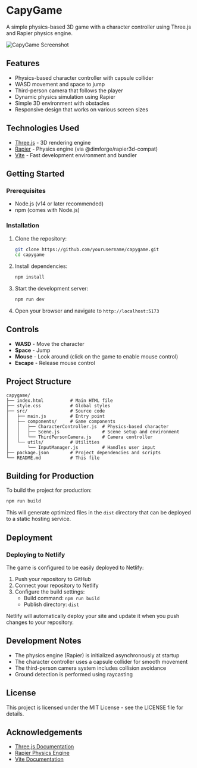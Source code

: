 # CapyGame

A simple physics-based 3D game with a character controller using Three.js and Rapier physics engine.

![CapyGame Screenshot](screenshot.png)

## Features

- Physics-based character controller with capsule collider
- WASD movement and space to jump
- Third-person camera that follows the player
- Dynamic physics simulation using Rapier
- Simple 3D environment with obstacles
- Responsive design that works on various screen sizes

## Technologies Used

- [Three.js](https://threejs.org/) - 3D rendering engine
- [Rapier](https://rapier.rs/) - Physics engine (via @dimforge/rapier3d-compat)
- [Vite](https://vitejs.dev/) - Fast development environment and bundler

## Getting Started

### Prerequisites

- Node.js (v14 or later recommended)
- npm (comes with Node.js)

### Installation

1. Clone the repository:
   ```bash
   git clone https://github.com/yourusername/capygame.git
   cd capygame
   ```

2. Install dependencies:
   ```bash
   npm install
   ```

3. Start the development server:
   ```bash
   npm run dev
   ```

4. Open your browser and navigate to `http://localhost:5173`

## Controls

- **WASD** - Move the character
- **Space** - Jump
- **Mouse** - Look around (click on the game to enable mouse control)
- **Escape** - Release mouse control

## Project Structure

```
capygame/
├── index.html          # Main HTML file
├── style.css           # Global styles
├── src/                # Source code
│   ├── main.js         # Entry point
│   ├── components/     # Game components
│   │   ├── CharacterController.js  # Physics-based character
│   │   ├── Scene.js                # Scene setup and environment
│   │   └── ThirdPersonCamera.js    # Camera controller
│   └── utils/          # Utilities
│       └── InputManager.js         # Handles user input
├── package.json        # Project dependencies and scripts
└── README.md           # This file
```

## Building for Production

To build the project for production:

```bash
npm run build
```

This will generate optimized files in the `dist` directory that can be deployed to a static hosting service.

## Deployment

### Deploying to Netlify

The game is configured to be easily deployed to Netlify:

1. Push your repository to GitHub
2. Connect your repository to Netlify
3. Configure the build settings:
   - Build command: `npm run build`
   - Publish directory: `dist`

Netlify will automatically deploy your site and update it when you push changes to your repository.

## Development Notes

- The physics engine (Rapier) is initialized asynchronously at startup
- The character controller uses a capsule collider for smooth movement
- The third-person camera system includes collision avoidance
- Ground detection is performed using raycasting

## License

This project is licensed under the MIT License - see the LICENSE file for details.

## Acknowledgements

- [Three.js Documentation](https://threejs.org/docs/)
- [Rapier Physics Engine](https://rapier.rs/)
- [Vite Documentation](https://vitejs.dev/guide/) 